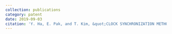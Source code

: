 ```yaml
---
collection: publications
category: patent
date: 2019-09-03
citation: 'Y. Ha, E. Pak, and T. Kim, &quot;CLOCK SYNCHRONIZATION METHOD AND APPARATUS,&quot; <i>US-Registration No. 10404393,</i>' 2019
---
```

